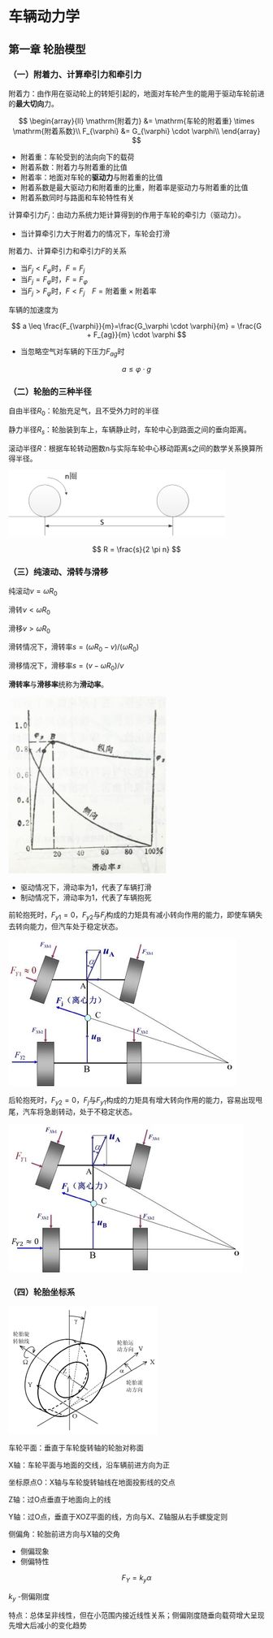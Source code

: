 # 车辆动力学

## 第一章 轮胎模型

### （一）附着力、计算牵引力和牵引力

附着力：由作用在驱动轮上的转矩引起的，地面对车轮产生的能用于驱动车轮前进的**最大切向**力。

$$
\begin{array}{ll}
\mathrm{附着力} &= \mathrm{车轮的附着重} \times \mathrm{附着系数}\\
F_{\varphi} &= G_{\varphi} \cdot \varphi\\
\end{array}
$$

* 附着重：车轮受到的法向向下的载荷
* 附着系数：附着力与附着重的比值
* 附着率：地面对车轮的**驱动力**与附着重的比值
* 附着系数是最大驱动力和附着重的比重，附着率是驱动力与附着重的比值
* 附着系数同时与路面和车轮特性有关

计算牵引力$F_j$​​：由动力系统力矩计算得到的作用于车轮的牵引力（驱动力）。

* 当计算牵引力大于附着力的情况下，车轮会打滑

附着力、计算牵引力和牵引力$F$的关系

* 当$F_j < F_{\varphi}$时，$F = F_j$
* 当$F_j = F_{\varphi}$时，$F = F_\varphi$
* 当$F_j > F_{\varphi}$时，$F < F_j\;\;\;\;F=\mathrm{附着重}\times \mathrm{附着率}$​

车辆的加速度为

$$
a \leq \frac{F_{\varphi}}{m}=\frac{G_\varphi \cdot \varphi}{m} = \frac{G + F_{ag}}{m} \cdot \varphi
$$

* 当忽略空气对车辆的下压力$F_{ag}$时

$$
a \leq \varphi \cdot g
$$

### （二）轮胎的三种半径

自由半径$R_0$：轮胎充足气，且不受外力时的半径

静力半径$R_s$：轮胎装到车上，车辆静止时，车轮中心到路面之间的垂向距离。

滚动半径$R$：根据车轮转动圈数n与实际车轮中心移动距离s之间的数学关系换算所得半径。

![1-DPhasePortrait](./image/DynamicVehicle1_2_1.png)

$$
R = \frac{s}{2 \pi n}
$$

### （三）纯滚动、滑转与滑移

纯滚动$v = \omega R_0$

滑转$v < \omega R_0$

滑移$v > \omega R_0$

滑转情况下，滑转率$s = (\omega R_0 - v)/(\omega R_0)$

滑移情况下，滑移率$s = (v - \omega R_0)/v$

**滑转率**与**滑移率**统称为**滑动率**。

![1-DPhasePortrait](./image/DynamicVehicle1_3_1.jpg)

* 驱动情况下，滑动率为1，代表了车辆打滑
* 制动情况下，滑动率为1，代表了车辆抱死

前轮抱死时，$F_{y1}=0$，$F_{y2}$与$F_j$构成的力矩具有减小转向作用的能力，即使车辆失去转向能力，但汽车处于稳定状态。

![1-DPhasePortrait](./image/DynamicVehicle1_3_2.jpg)

后轮抱死时，$F_{y2}=0$，$F_j$与$F_{y1}$构成的力矩具有增大转向作用的能力，容易出现甩尾，汽车将急剧转动，处于不稳定状态。

![1-DPhasePortrait](./image/DynamicVehicle1_3_3.jpg)

### （四）轮胎坐标系

![1-DPhasePortrait](./image/DynamicVehicle1_4_1.png)

车轮平面：垂直于车轮旋转轴的轮胎对称面

X轴：车轮平面与地面的交线，沿车辆前进方向为正

坐标原点O：X轴与车轮旋转轴线在地面投影线的交点

Z轴：过O点垂直于地面向上的线

Y轴：过O点，垂直于XOZ平面的线，方向与X、Z轴服从右手螺旋定则

侧偏角：轮胎前进方向与X轴的交角

* 侧偏现象
* 侧偏特性

$$
F_Y = k_y \alpha
$$

$k_y$ -侧偏刚度

特点：总体呈非线性，但在小范围内接近线性关系；侧偏刚度随垂向载荷增大呈现先增大后减小的变化趋势
